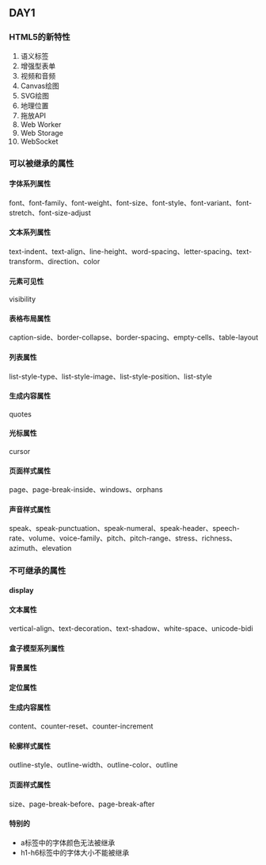 ## DAY1
### HTML5的新特性
1. 语义标签
2. 增强型表单
3. 视频和音频
4. Canvas绘图
5. SVG绘图
6. 地理位置
7. 拖放API
8. Web Worker
9. Web Storage
10. WebSocket

### 可以被继承的属性
#### 字体系列属性
font、font-family、font-weight、font-size、font-style、font-variant、font-stretch、font-size-adjust
#### 文本系列属性
text-indent、text-align、line-height、word-spacing、letter-spacing、text-transform、direction、color
#### 元素可见性
visibility
#### 表格布局属性
caption-side、border-collapse、border-spacing、empty-cells、table-layout
#### 列表属性
list-style-type、list-style-image、list-style-position、list-style
#### 生成内容属性
quotes
#### 光标属性
cursor
#### 页面样式属性
page、page-break-inside、windows、orphans
#### 声音样式属性
speak、speak-punctuation、speak-numeral、speak-header、speech-rate、volume、voice-family、pitch、pitch-range、stress、richness、azimuth、elevation
### 不可继承的属性
#### display
#### 文本属性
vertical-align、text-decoration、text-shadow、white-space、unicode-bidi
#### 盒子模型系列属性
#### 背景属性
#### 定位属性
#### 生成内容属性
content、counter-reset、counter-increment
#### 轮廓样式属性
outline-style、outline-width、outline-color、outline
#### 页面样式属性
size、page-break-before、page-break-after
#### 特别的
- a标签中的字体颜色无法被继承
- h1-h6标签中的字体大小不能被继承
